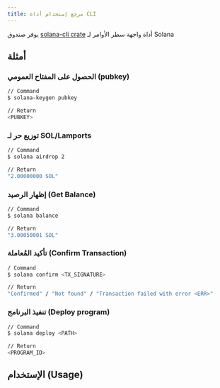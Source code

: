 ```yaml
---
title: مرجع إستخدام أداة CLI
---
```


يوفر صندوق [solana-cli crate](https://crates.io/crates/solana-cli) أداة واجهة سطر الأوامر لـ Solana

## أمثلة

### الحصول على المفتاح العمومي (pubkey)

```bash
// Command
$ solana-keygen pubkey

// Return
<PUBKEY>
```

### توزيع حر لـ SOL/Lamports

```bash
// Command
$ solana airdrop 2

// Return
"2.00000000 SOL"
```

### إظهار الرصيد (Get Balance)

```bash
// Command
$ solana balance

// Return
"3.00050001 SOL"
```

### تأكيد المُعاملة (Confirm Transaction)

```bash
/ Command
$ solana confirm <TX_SIGNATURE>

// Return
"Confirmed" / "Not found" / "Transaction failed with error <ERR>"
```

### تنفيذ البرنامج (Deploy program)

```bash
// Command
$ solana deploy <PATH>

// Return
<PROGRAM_ID>
```

## الإستخدام (Usage)
###
```text

```

